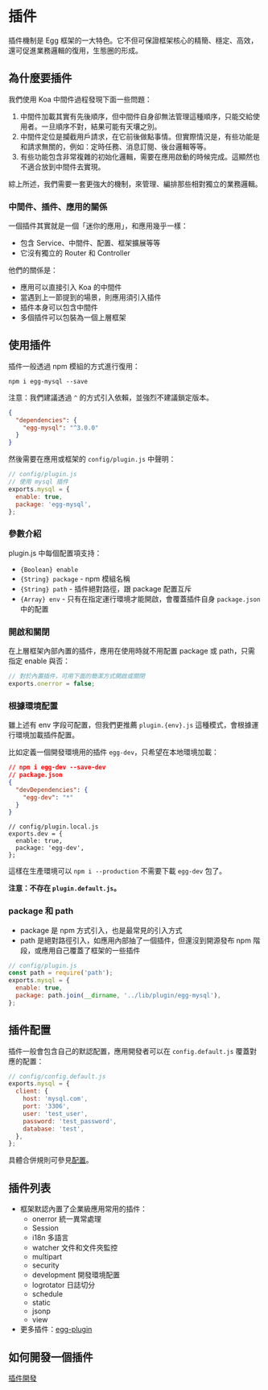 # 插件

插件機制是 Egg 框架的一大特色。它不但可保證框架核心的精簡、穩定、高效，還可促進業務邏輯的復用，生態圈的形成。

## 為什麼要插件

我們使用 Koa 中間件過程發現下面一些問題：

1. 中間件加載其實有先後順序，但中間件自身卻無法管理這種順序，只能交給使用者。一旦順序不對，結果可能有天壤之別。
2. 中間件定位是攔截用戶請求，在它前後做點事情。但實際情況是，有些功能是和請求無關的，例如：定時任務、消息訂閱、後台邏輯等等。
3. 有些功能包含非常複雜的初始化邏輯，需要在應用啟動的時候完成。這顯然也不適合放到中間件去實現。

綜上所述，我們需要一套更強大的機制，來管理、編排那些相對獨立的業務邏輯。

### 中間件、插件、應用的關係

一個插件其實就是一個「迷你的應用」，和應用幾乎一樣：

- 包含 Service、中間件、配置、框架擴展等等
- 它沒有獨立的 Router 和 Controller

他們的關係是：

- 應用可以直接引入 Koa 的中間件
- 當遇到上一節提到的場景，則應用須引入插件
- 插件本身可以包含中間件
- 多個插件可以包裝為一個上層框架

## 使用插件

插件一般透過 npm 模組的方式進行復用：

```shell
npm i egg-mysql --save
```

注意：我們建議透過 `^` 的方式引入依賴，並強烈不建議鎖定版本。

```json
{
  "dependencies": {
    "egg-mysql": "^3.0.0"
  }
}
```

然後需要在應用或框架的 `config/plugin.js` 中聲明：

```javascript
// config/plugin.js
// 使用 mysql 插件
exports.mysql = {
  enable: true,
  package: 'egg-mysql',
};
```

### 參數介紹

plugin.js 中每個配置項支持：

- `{Boolean} enable`
- `{String} package` - npm 模組名稱
- `{String} path` - 插件絕對路徑，跟 package 配置互斥
- `{Array} env` - 只有在指定運行環境才能開啟，會覆蓋插件自身 `package.json` 中的配置

### 開啟和關閉

在上層框架內部內置的插件，應用在使用時就不用配置 package 或 path，只需指定 enable 與否：

```javascript
// 對於內置插件，可用下面的簡潔方式開啟或關閉
exports.onerror = false;
````

### 根據環境配置

雖上述有 env 字段可配置，但我們更推薦 `plugin.{env}.js` 這種模式，會根據運行環境加載插件配置。

比如定義一個開發環境用的插件 `egg-dev`，只希望在本地環境加載：

```json
// npm i egg-dev --save-dev
// package.json
{
  "devDependencies": {
    "egg-dev": "*"
  }
}
```

```
// config/plugin.local.js
exports.dev = {
  enable: true,
  package: 'egg-dev',
};
```

這樣在生產環境可以 `npm i --production` 不需要下載 `egg-dev` 包了。

**注意：不存在 `plugin.default.js`。**

### package 和 path

- package 是 npm 方式引入，也是最常見的引入方式
- path 是絕對路徑引入，如應用內部抽了一個插件，但還沒到開源發布 npm 階段，或應用自己覆蓋了框架的一些插件

```javascript
// config/plugin.js
const path = require('path');
exports.mysql = {
  enable: true,
  package: path.join(__dirname, '../lib/plugin/egg-mysql'),
};

```

## 插件配置

插件一般會包含自己的默認配置，應用開發者可以在 `config.default.js` 覆蓋對應的配置：

```javascript
// config/config.default.js
exports.mysql = {
  client: {
    host: 'mysql.com',
    port: '3306',
    user: 'test_user',
    password: 'test_password',
    database: 'test',
  },
};
```

具體合併規則可參見[配置](https://eggjs.org/zh-cn/basics/config.html)。

## 插件列表

- 框架默認內置了企業級應用常用的插件：
  - onerror 統一異常處理
  - Session
  - i18n 多語言
  - watcher 文件和文件夾監控
  - multipart
  - security
  - development 開發環境配置
  - logrotator 日誌切分
  - schedule
  - static
  - jsonp
  - view
- 更多插件：[egg-plugin](https://github.com/topics/egg-plugin)

## 如何開發一個插件

[插件開發](https://eggjs.org/zh-cn/advanced/plugin.html)
